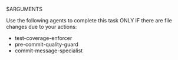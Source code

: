 $ARGUMENTS

Use the following agents to complete this task ONLY IF there are file changes due to your actions:
- test-coverage-enforcer
- pre-commit-quality-guard
- commit-message-specialist